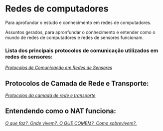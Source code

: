 # Redes de computadores
Para aprofundar o estudo e conhecimento em redes de computadores.

Assuntos gerados, para apronfundar o conhecimento e entender como o mundo de redes de computadores e redes de sensores funcionam.

### Lista dos principais protocolos de comunicação utilizados em redes de sensores:
*[Protocolos de Comunicação em Redes de Sensores](https://github.com/franAnder/Redes-de-computadores/wiki/Redes-De-Sensores)*

## Protocolos de Camada de Rede e Transporte:
*[Protocolos da camada de rede e transporte](https://github.com/franAnder/Redes-de-computadores/wiki/Protocolos-de-Camada-de-Rede-e-Transporte)*

## Entendendo como o NAT funciona:
*[O que faz?. Onde vivem?. O QUE COMEM?. Como sobrevivem?.]()*
